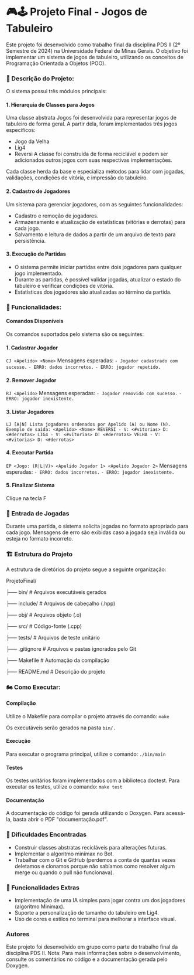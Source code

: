 
# 🎮🕹 Projeto Final - Jogos de Tabuleiro 

Este projeto foi desenvolvido como trabalho final da disciplina PDS II (2º Semestre de 2024) na Universidade Federal de Minas Gerais. O objetivo foi implementar um sistema de jogos de tabuleiro, utilizando os conceitos de Programação Orientada a Objetos (POO).

### 📝 Descrição do Projeto:
O sistema possui três módulos principais:

#### 1. Hierarquia de Classes para Jogos
   Uma classe abstrata Jogos foi desenvolvida para representar jogos de tabuleiro de forma geral. A partir dela, foram implementados três jogos específicos:
   - Jogo da Velha
   - Lig4 
   - Reversi 
A classe foi construída de forma reciclável e podem ser adicionados outros jogos com suas respectivas implementações.

   Cada classe herda da base e especializa métodos para lidar com jogadas, validações, condições de vitória, e impressão do tabuleiro.

#### 2. Cadastro de Jogadores
   Um sistema para gerenciar jogadores, com as seguintes funcionalidades:
   - Cadastro e remoção de jogadores.
   - Armazenamento e atualização de estatísticas (vitórias e derrotas) para cada jogo.
   - Salvamento e leitura de dados a partir de um arquivo de texto para persistência.

#### 3. Execução de Partidas
   - O sistema permite iniciar partidas entre dois jogadores para qualquer jogo implementado.
   - Durante as partidas, é possível validar jogadas, atualizar o estado do tabuleiro e verificar condições de vitória.
   - Estatísticas dos jogadores são atualizadas ao término da partida.

### 🚀 Funcionalidades:
#### Comandos Disponíveis
Os comandos suportados pelo sistema são os seguintes:

#### 1. Cadastrar Jogador
   `CJ <Apelido> <Nome>`
   Mensagens esperadas:
   `- Jogador cadastrado com sucesso.`
   `- ERRO: dados incorretos.`
   `- ERRO: jogador repetido.`

#### 2. Remover Jogador
   `RJ <Apelido>`
   Mensagens esperadas:
   `- Jogador removido com sucesso.`
   `- ERRO: jogador inexistente.`

#### 3. Listar Jogadores
   `LJ [A|N]
   Lista jogadores ordenados por Apelido (A) ou Nome (N).
   Exemplo de saída:
   <Apelido> <Nome>
   REVERSI - V: <#vitorias> D: <#derrotas>
   LIG4 - V: <#vitorias> D: <#derrotas>
   VELHA - V: <#vitorias> D: <#derrotas>`

#### 4. Executar Partida
   `EP <Jogo: (R|L|V)> <Apelido Jogador 1> <Apelido Jogador 2>`
   Mensagens esperadas:
   `- ERRO: dados incorretos.`
   `- ERRO: jogador inexistente.`

#### 5. Finalizar Sistema
  Clique na tecla F

### 🚩 Entrada de Jogadas
Durante uma partida, o sistema solicita jogadas no formato apropriado para cada jogo. Mensagens de erro são exibidas caso a jogada seja inválida ou esteja no formato incorreto.

### 🏗 Estrutura do Projeto
A estrutura de diretórios do projeto segue a seguinte organização:

ProjetoFinal/

├── bin/           # Arquivos executáveis gerados

├── include/       # Arquivos de cabeçalho (.hpp)

├── obj/           # Arquivos objeto (.o)

├── src/           # Código-fonte (.cpp)

├── tests/         # Arquivos de teste unitário

├── .gitignore     # Arquivos e pastas ignorados pelo Git

├── Makefile       # Automação da compilação

├── README.md      # Descrição do projeto

### 🏍 Como Executar: 
#### Compilação
Utilize o Makefile para compilar o projeto através do  comando:
`make`

Os executáveis serão gerados na pasta `bin/.`

#### Execução
Para executar o programa principal, utilize o comando:
`./bin/main`

#### Testes
Os testes unitários foram implementados com a biblioteca doctest. Para executar os testes, utilize o comando:
`make test`

#### Documentação
A documentação do código foi gerada utilizando o Doxygen. Para acessá-la, basta abrir o PDF "documentação.pdf".

### 🚨 Dificuldades Encontradas
- Construir classes abstratas recicláveis para alterações futuras.
- Implementar o algoritmo minimax no Bot.
- Trabalhar com o Git e GitHub (perdemos a conta de quantas vezes deletamos e clonamos porque não sabíamos como resolver algum merge ou quando o pull não funcionava). 

### 🌟 Funcionalidades Extras
- Implementação de uma IA simples para jogar contra um dos jogadores (algoritmo Minimax).
- Suporte a personalização de tamanho do tabuleiro em Lig4.
- Uso de cores e estilos no terminal para melhorar a interface visual.

### Autores
Este projeto foi desenvolvido em grupo como parte do trabalho final da disciplina PDS II.
Nota: Para mais informações sobre o desenvolvimento, consulte os comentários no código e a documentação gerada pelo Doxygen.
